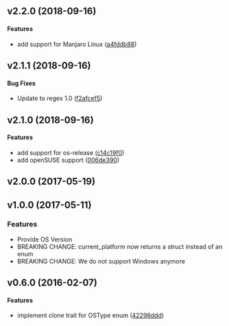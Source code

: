 <a name="v2.2.0"></a>
## v2.2.0 (2018-09-16)


#### Features

*   add support for Manjaro Linux ([a4fddb88](a4fddb88))



<a name="v2.1.1"></a>
## v2.1.1 (2018-09-16)


#### Bug Fixes

*   Update to regex 1.0 ([f2afcef5](f2afcef5))



<a name="v2.1.0"></a>
## v2.1.0 (2018-09-16)


#### Features

*   add support for os-release ([c14c19f0](c14c19f0))
*   add openSUSE support ([006de390](006de390))



<a name="v2.0.0"></a>
## v2.0.0 (2017-05-19)




<a name="v1.0.0"></a>
## v1.0.0 (2017-05-11)

### Features

*   Provide OS Version
*   BREAKING CHANGE: current_platform now returns a struct instead of an enum
*   BREAKING CHANGE: We do not support Windows anymore

<a name="v0.6.0"></a>
## v0.6.0 (2016-02-07)

#### Features

*   implement clone trait for OSType enum ([42298ddd](42298ddd))



